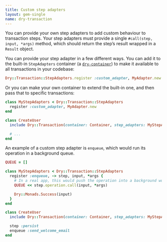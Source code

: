 ```yaml
---
title: Custom step adapters
layout: gem-single
name: dry-transaction
---
```


You can provide your own step adapters to add custom behaviour to transaction steps. Your step adapters must provide a single `#call(step, input, *args)` method, which should return the step’s result wrapped in a `Result` object.

You can provide your step adapter in a few different ways. You can add it to the built-in `StepAdapters` container (a [`dry-container`](http://dry-rb.org/gems/dry-container)) to make it available to all transactions in your codebase:

```ruby
Dry::Transaction::StepAdapters.register :custom_adapter, MyAdapter.new
```

Or you can make your own container to extend the built-in one, and then pass that to specific transactions:

```ruby
class MyStepAdapters < Dry::Transaction::StepAdapters
  register :custom_adapter, MyAdapter.new
end

class CreateUser
  include Dry::Transaction(container: Container, step_adapters: MyStepAdapters)

  # ...
end
```

An example of a custom step adapter is `enqueue`, which would run its operation in a background queue.

```ruby
QUEUE = []

class MyStepAdapters < Dry::Transaction::StepAdapters
  register :enqueue, -> step, input, *args {
    # In a real app, this would push the operation into a background worker queue
    QUEUE << step.operation.call(input, *args)

    Dry::Monads.Success(input)
  }
end

class CreateUser
  include Dry::Transaction(container: Container, step_adapters: MyStepAdapters)

  step :persist
  enqueue :send_welcome_email
end
```
